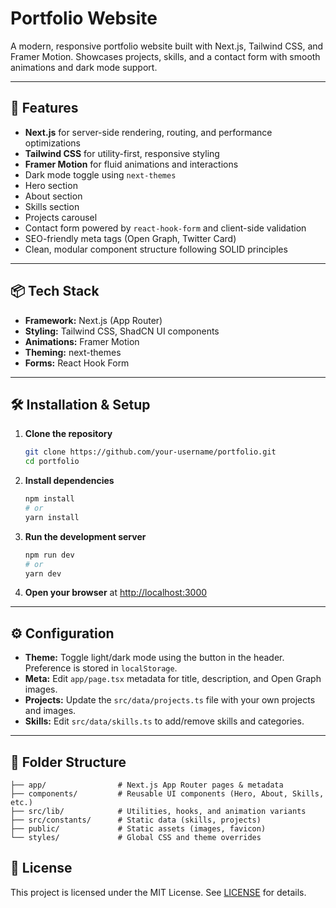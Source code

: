 # Portfolio Website

A modern, responsive portfolio website built with Next.js, Tailwind CSS, and Framer Motion. Showcases projects, skills, and a contact form with smooth animations and dark mode support.

---

## 🚀 Features

- **Next.js** for server-side rendering, routing, and performance optimizations
- **Tailwind CSS** for utility-first, responsive styling
- **Framer Motion** for fluid animations and interactions
- Dark mode toggle using `next-themes`
- Hero section
- About section
- Skills section
- Projects carousel
- Contact form powered by `react-hook-form` and client-side validation
- SEO-friendly meta tags (Open Graph, Twitter Card)
- Clean, modular component structure following SOLID principles

---

## 📦 Tech Stack

- **Framework:** Next.js (App Router)
- **Styling:** Tailwind CSS, ShadCN UI components
- **Animations:** Framer Motion
- **Theming:** next-themes
- **Forms:** React Hook Form

---

## 🛠️ Installation & Setup

1. **Clone the repository**
   ```bash
   git clone https://github.com/your-username/portfolio.git
   cd portfolio
   ```

2. **Install dependencies**
   ```bash
   npm install
   # or
   yarn install
   ```

3. **Run the development server**
   ```bash
   npm run dev
   # or
   yarn dev
   ```

4. **Open your browser** at [http://localhost:3000](http://localhost:3000)

---

## ⚙️ Configuration

- **Theme:** Toggle light/dark mode using the button in the header. Preference is stored in `localStorage`.
- **Meta:** Edit `app/page.tsx` metadata for title, description, and Open Graph images.
- **Projects:** Update the `src/data/projects.ts` file with your own projects and images.
- **Skills:** Edit `src/data/skills.ts` to add/remove skills and categories.

---

## 🧩 Folder Structure

```
├── app/                # Next.js App Router pages & metadata
├── components/         # Reusable UI components (Hero, About, Skills, etc.)
├── src/lib/            # Utilities, hooks, and animation variants
├── src/constants/      # Static data (skills, projects)
├── public/             # Static assets (images, favicon)
└── styles/             # Global CSS and theme overrides
```

## 📄 License

This project is licensed under the MIT License. See [LICENSE](./LICENSE) for details.
